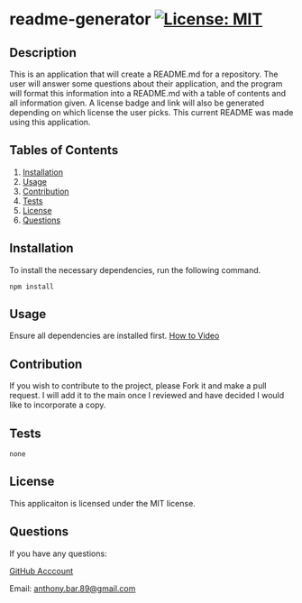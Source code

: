 
  # readme-generator [![License: MIT](https://img.shields.io/badge/License-MIT-yellow.svg)](https://opensource.org/licenses/MIT)
  ## Description
  This is an application that will create a README.md for a repository. The user will answer some questions about their application, and the program will format this information into a README.md with a table of contents and all information given. A license badge and link will also be generated depending on which license the user picks. This current README was made using this application.
  ## Tables of Contents
  1. [Installation](#installation)
  2. [Usage](#usage)
  3. [Contribution](#contribution)
  4. [Tests](#tests)
  5. [License](#license)
  6. [Questions](#questions)
  ## Installation
  To install the necessary dependencies, run the following command.
  ```
  npm install
  ```
  ## Usage
  Ensure all dependencies are installed first. [How to Video](https://drive.google.com/file/d/18GKCMOnDIwtE7hLajRJL8pL_651zFWgD/view)
  ## Contribution
  If you wish to contribute to the project, please Fork it and make a pull request. I will add it to the main once I reviewed and have decided I would like to incorporate a copy.
  ## Tests
  ```
  none
  ```
  ## License 
  This applicaiton is licensed under the MIT license.
  ## Questions
  If you have any questions:

  [GitHub Acccount](https://github.com/abarragan89)

  Email: anthony.bar.89@gmail.com

